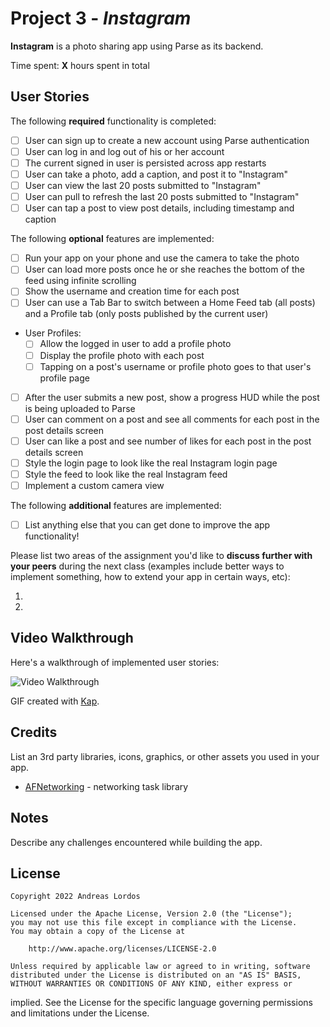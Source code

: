 # Project 3 - *Instagram*

**Instagram** is a photo sharing app using Parse as its backend.

Time spent: **X** hours spent in total

## User Stories

The following **required** functionality is completed:

- [ ] User can sign up to create a new account using Parse authentication
- [ ] User can log in and log out of his or her account
- [ ] The current signed in user is persisted across app restarts
- [ ] User can take a photo, add a caption, and post it to "Instagram"
- [ ] User can view the last 20 posts submitted to "Instagram"
- [ ] User can pull to refresh the last 20 posts submitted to "Instagram"
- [ ] User can tap a post to view post details, including timestamp and 
caption

The following **optional** features are implemented:

- [ ] Run your app on your phone and use the camera to take the photo
- [ ] User can load more posts once he or she reaches the bottom of the 
feed using infinite scrolling
- [ ] Show the username and creation time for each post
- [ ] User can use a Tab Bar to switch between a Home Feed tab (all posts) 
and a Profile tab (only posts published by the current user)
- User Profiles:
  - [ ] Allow the logged in user to add a profile photo
  - [ ] Display the profile photo with each post
  - [ ] Tapping on a post's username or profile photo goes to that user's 
profile page
- [ ] After the user submits a new post, show a progress HUD while the 
post is being uploaded to Parse
- [ ] User can comment on a post and see all comments for each post in the 
post details screen
- [ ] User can like a post and see number of likes for each post in the 
post details screen
- [ ] Style the login page to look like the real Instagram login page
- [ ] Style the feed to look like the real Instagram feed
- [ ] Implement a custom camera view

The following **additional** features are implemented:

- [ ] List anything else that you can get done to improve the app 
functionality!

Please list two areas of the assignment you'd like to **discuss further 
with your peers** during the next class (examples include better ways to 
implement something, how to extend your app in certain ways, etc):

1.
2.

## Video Walkthrough

Here's a walkthrough of implemented user stories:

<img src='http://i.imgur.com/link/to/your/gif/file.gif' title='Video 
Walkthrough' width='' alt='Video Walkthrough' />

GIF created with [Kap](https://getkap.co/).

## Credits

List an 3rd party libraries, icons, graphics, or other assets you used in 
your app.

- [AFNetworking](https://github.com/AFNetworking/AFNetworking) - 
networking task library

## Notes

Describe any challenges encountered while building the app.

## License

    Copyright 2022 Andreas Lordos

    Licensed under the Apache License, Version 2.0 (the "License");
    you may not use this file except in compliance with the License.
    You may obtain a copy of the License at

        http://www.apache.org/licenses/LICENSE-2.0

    Unless required by applicable law or agreed to in writing, software
    distributed under the License is distributed on an "AS IS" BASIS,
    WITHOUT WARRANTIES OR CONDITIONS OF ANY KIND, either express or 
implied.
    See the License for the specific language governing permissions and
    limitations under the License.
